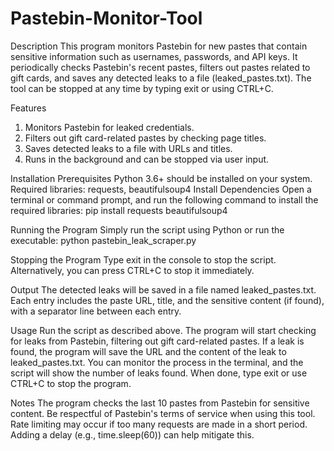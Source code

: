 # Pastebin-Monitor-Tool

Description
This program monitors Pastebin for new pastes that contain sensitive information such as usernames, passwords, and API keys. It periodically checks Pastebin's recent pastes, filters out pastes related to gift cards, and saves any detected leaks to a file (leaked_pastes.txt). The tool can be stopped at any time by typing exit or using CTRL+C.

Features
1. Monitors Pastebin for leaked credentials.
2. Filters out gift card-related pastes by checking page titles.
3. Saves detected leaks to a file with URLs and titles.
4. Runs in the background and can be stopped via user input.
   
Installation
Prerequisites
Python 3.6+ should be installed on your system.
Required libraries: requests, beautifulsoup4
Install Dependencies Open a terminal or command prompt, and run the following command to install the required libraries:
pip install requests beautifulsoup4

Running the Program
Simply run the script using Python or run the executable:
python pastebin_leak_scraper.py

Stopping the Program
Type exit in the console to stop the script.
Alternatively, you can press CTRL+C to stop it immediately.

Output
The detected leaks will be saved in a file named leaked_pastes.txt.
Each entry includes the paste URL, title, and the sensitive content (if found), with a separator line between each entry.

Usage
Run the script as described above.
The program will start checking for leaks from Pastebin, filtering out gift card-related pastes.
If a leak is found, the program will save the URL and the content of the leak to leaked_pastes.txt.
You can monitor the process in the terminal, and the script will show the number of leaks found.
When done, type exit or use CTRL+C to stop the program.

Notes
The program checks the last 10 pastes from Pastebin for sensitive content.
Be respectful of Pastebin's terms of service when using this tool.
Rate limiting may occur if too many requests are made in a short period. Adding a delay (e.g., time.sleep(60)) can help mitigate this.
